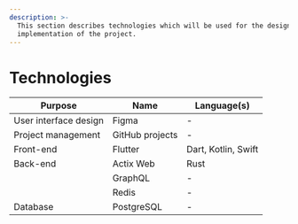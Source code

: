 ```yaml
---
description: >-
  This section describes technologies which will be used for the design and
  implementation of the project.
---
```


# Technologies

| Purpose               | Name            | Language(s)         |
| --------------------- | --------------- | ------------------- |
| User interface design | Figma           | -                   |
| Project management    | GitHub projects | -                   |
| Front-end             | Flutter         | Dart, Kotlin, Swift |
| Back-end              | Actix Web       | Rust                |
|                       | GraphQL         | -                   |
|                       | Redis           | -                   |
| Database              | PostgreSQL      | -                   |
